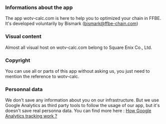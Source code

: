 ### Informations about the app
The app wotv-calc.com is here to help you to optimized your chain in FFBE.
It's developed voluntarily by Bismark (bismark@ffbe-chain.com)

### Visual content
Almost all visual host on wotv-calc.com belong to Square Enix Co., Ltd.

### Copyright
You can use all or parts of this app without asking us, you just need to mention the reference to wotv-calc.

### Personnal data
We don't save any information about you on our infrastructure.
But we use Google Analytics as third party tools to follow the usage of our app, but it's doesn't save real personna data.
You can find more here : [How Google Analytics tracking work ?]

[How Google Analytics tracking work ?]: https://developers.google.com/analytics/resources/concepts/gaConceptsTrackingOverview

